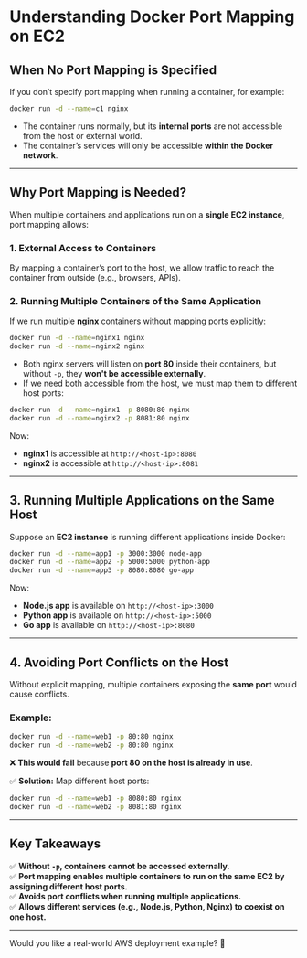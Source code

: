 # Understanding Docker Port Mapping on EC2

## When No Port Mapping is Specified
If you don’t specify port mapping when running a container, for example:

```sh
docker run -d --name=c1 nginx
```

- The container runs normally, but its **internal ports** are not accessible from the host or external world.
- The container’s services will only be accessible **within the Docker network**.

---

## Why Port Mapping is Needed?
When multiple containers and applications run on a **single EC2 instance**, port mapping allows:

### 1. External Access to Containers
By mapping a container’s port to the host, we allow traffic to reach the container from outside (e.g., browsers, APIs).

### 2. Running Multiple Containers of the Same Application
If we run multiple **nginx** containers without mapping ports explicitly:

```sh
docker run -d --name=nginx1 nginx
docker run -d --name=nginx2 nginx
```

- Both nginx servers will listen on **port 80** inside their containers, but without `-p`, they **won't be accessible externally**.
- If we need both accessible from the host, we must map them to different host ports:

```sh
docker run -d --name=nginx1 -p 8080:80 nginx
docker run -d --name=nginx2 -p 8081:80 nginx
```

Now:
- **nginx1** is accessible at `http://<host-ip>:8080`
- **nginx2** is accessible at `http://<host-ip>:8081`

---

## 3. Running Multiple Applications on the Same Host
Suppose an **EC2 instance** is running different applications inside Docker:

```sh
docker run -d --name=app1 -p 3000:3000 node-app
docker run -d --name=app2 -p 5000:5000 python-app
docker run -d --name=app3 -p 8080:8080 go-app
```

Now:
- **Node.js app** is available on `http://<host-ip>:3000`
- **Python app** is available on `http://<host-ip>:5000`
- **Go app** is available on `http://<host-ip>:8080`

---

## 4. Avoiding Port Conflicts on the Host
Without explicit mapping, multiple containers exposing the **same port** would cause conflicts.

### Example:

```sh
docker run -d --name=web1 -p 80:80 nginx
docker run -d --name=web2 -p 80:80 nginx
```

❌ **This would fail** because **port 80 on the host is already in use**.

✅ **Solution:** Map different host ports:

```sh
docker run -d --name=web1 -p 8080:80 nginx
docker run -d --name=web2 -p 8081:80 nginx
```

---

## Key Takeaways
✅ **Without `-p`, containers cannot be accessed externally.**  
✅ **Port mapping enables multiple containers to run on the same EC2 by assigning different host ports.**  
✅ **Avoids port conflicts when running multiple applications.**  
✅ **Allows different services (e.g., Node.js, Python, Nginx) to coexist on one host.**  

---

Would you like a real-world AWS deployment example? 🚀

